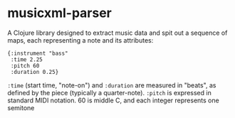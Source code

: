# musicxml-parser

A Clojure library designed to extract music data and spit out a sequence of maps, each representing a note and its attributes:

```
{:instrument "bass"
 :time 2.25
 :pitch 60
 :duration 0.25}
```

`:time` (start time, "note-on") and `:duration` are measured in "beats", as defined by the piece (typically a quarter-note). `:pitch` is expressed in standard MIDI notation. 60 is middle C, and each integer represents one semitone
